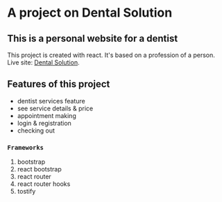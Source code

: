 # A project on Dental Solution
## This is a personal website for a dentist

This project is created with react. It's based on a profession of a person.\
Live site: [Dental Solution](https://dental-solution-6f8eb.web.app/).

## Features of this project

* dentist services feature
* see service details & price
* appointment making
* login & registration
* checking out

### `Frameworks`

1. bootstrap
2. react bootstrap
3. react router
4. react router hooks
5. tostify
